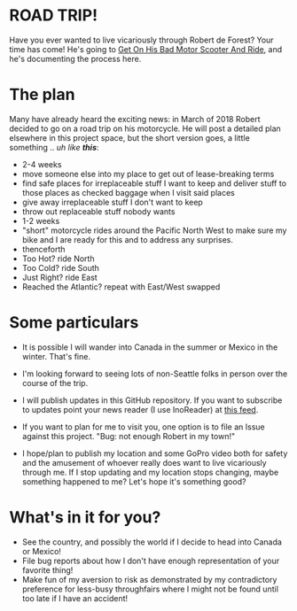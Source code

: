 # ROAD TRIP!

Have you ever wanted to live vicariously through Robert de Forest? Your time
has come!  He's going to [Get On His Bad Motor Scooter And
Ride](https://www.youtube.com/watch?v=tk52nGxF-jc), and he's documenting the
process here.

# The plan

Many have already heard the exciting news: in March of 2018 Robert decided to
go on a road trip on his motorcycle. He will post a detailed plan elsewhere in
this project space, but the short version goes, a little something ..
_uh like **this**_:

- 2-4 weeks
 - move someone else into my place to get out of lease-breaking terms
 - find safe places for irreplaceable stuff I want to keep and deliver stuff to those places as checked baggage when I visit said places
 - give away irreplaceable stuff I don't want to keep
 - throw out replaceable stuff nobody wants
- 1-2 weeks
 - "short" motorcycle rides around the Pacific North West to make sure my bike and I are ready for this and to address any surprises.
- thenceforth
 - Too  Hot?    ride North
 - Too  Cold?   ride South
 - Just Right?  ride East
  - Reached the Atlantic? repeat with East/West swapped

# Some particulars

- It is possible I will wander into Canada in the summer or Mexico in the
  winter. That's fine.
 
- I'm looking forward to seeing lots of non-Seattle folks in person over the
  course of the trip.

- I will publish updates in this GitHub repository. If you want to subscribe
  to updates point your news reader (I use InoReader) at
  [this feed](https://github.com/thatsnice/road-trip/commits/master.atom).

- If you want to plan for me to visit you, one option is to file an Issue
  against this project. "Bug: not enough Robert in my town!"

- I hope/plan to publish my location and some GoPro video both for safety and
  the amusement of whoever really does want to live vicariously through me. If
  I stop updating and my location stops changing, maybe something happened to
  me? Let's hope it's something good?

# What's in it for you?

- See the country, and possibly the world if I decide to head into Canada or Mexico!
- File bug reports about how I don't have enough representation of your favorite thing!
- Make fun of my aversion to risk as demonstrated by my contradictory
  preference for less-busy throughfairs where I might not be found until too
  late if I have an accident!
